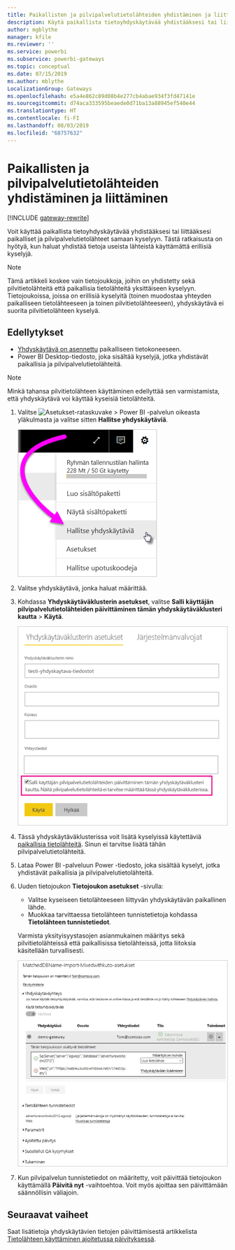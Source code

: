 ```yaml
---
title: Paikallisten ja pilvipalvelutietolähteiden yhdistäminen ja liittäminen
description: Käytä paikallista tietoyhdyskäytävää yhdistääksesi tai liittääksesi paikalliset ja pilvipalvelutietolähteet samaan kyselyyn.
author: mgblythe
manager: kfile
ms.reviewer: ''
ms.service: powerbi
ms.subservice: powerbi-gateways
ms.topic: conceptual
ms.date: 07/15/2019
ms.author: mblythe
LocalizationGroup: Gateways
ms.openlocfilehash: e5a4e862c89d08b4e277cb4abae934f3fd47141e
ms.sourcegitcommit: d74aca333595beaede0d71ba13a88945ef540e44
ms.translationtype: HT
ms.contentlocale: fi-FI
ms.lasthandoff: 08/03/2019
ms.locfileid: "68757632"
---
```

# <a name="merge-or-append-on-premises-and-cloud-data-sources"></a>Paikallisten ja pilvipalvelutietolähteiden yhdistäminen ja liittäminen

[!INCLUDE [gateway-rewrite](includes/gateway-rewrite.md)]

Voit käyttää paikallista tietoyhdyskäytävää yhdistääksesi tai liittääksesi paikalliset ja pilvipalvelutietolähteet samaan kyselyyn. Tästä ratkaisusta on hyötyä, kun haluat yhdistää tietoja useista lähteistä käyttämättä erillisiä kyselyjä.

>[!NOTE]
>Tämä artikkeli koskee vain tietojoukkoja, joihin on yhdistetty sekä pilvitietolähteitä että paikallisia tietolähteitä yksittäiseen kyselyyn. Tietojoukoissa, joissa on erillisiä kyselyitä (toinen muodostaa yhteyden paikalliseen tietolähteeseen ja toinen pilvitietolähteeseen), yhdyskäytävä ei suorita pilvitietolähteen kyselyä.

## <a name="prerequisites"></a>Edellytykset

- [Yhdyskäytävä on asennettu](/data-integration/gateway/service-gateway-install) paikalliseen tietokoneeseen.
- Power BI Desktop-tiedosto, joka sisältää kyselyjä, jotka yhdistävät paikallisia ja pilvipalvelutietolähteitä.

>[!NOTE]
>Minkä tahansa pilvitietolähteen käyttäminen edellyttää sen varmistamista, että yhdyskäytävä voi käyttää kyseisiä tietolähteitä.

1. Valitse ![Asetukset-rataskuvake](media/service-gateway-mashup-on-premises-cloud/icon-gear.png) >  Power BI -palvelun oikeasta yläkulmasta ja valitse sitten **Hallitse yhdyskäytäviä**.

    ![Hallitse yhdyskäytäviä](media/service-gateway-mashup-on-premises-cloud/manage-gateways.png)

2. Valitse yhdyskäytävä, jonka haluat määrittää.

3. Kohdassa **Yhdyskäytäväklusterin asetukset**, valitse **Salli käyttäjän pilvipalvelutietolähteiden päivittäminen tämän yhdyskäytäväklusteri kautta** > **Käytä**.

    ![Päivitä tämän yhdyskäytäväklusteri kautta](media/service-gateway-mashup-on-premises-cloud/refresh-gateway-cluster.png)

4. Tässä yhdyskäytäväklusterissa voit lisätä kyselyissä käytettäviä [paikallisia tietolähteitä](service-gateway-enterprise-manage-scheduled-refresh.md#add-a-data-source). Sinun ei tarvitse lisätä tähän pilvipalvelutietolähteitä.

5. Lataa Power BI -palveluun Power -tiedosto, joka sisältää kyselyt, jotka yhdistävät paikallisia ja pilvipalvelutietolähteitä.

6. Uuden tietojoukon **Tietojoukon asetukset** -sivulla:

   - Valitse kyseiseen tietolähteeseen liittyvän yhdyskäytävän paikallinen lähde.
   - Muokkaa tarvittaessa tietolähteen tunnistetietoja kohdassa **Tietolähteen tunnistetiedot**.

    Varmista yksityisyystasojen asianmukainen määritys sekä pilvitietolähteissä että paikallisissa tietolähteissä, jotta liitoksia käsitellään turvallisesti.

     ![Tietojoukon asetukset](media/service-gateway-mashup-on-premises-cloud/dataset-settings.png)

7. Kun pilvipalvelun tunnistetiedot on määritetty, voit päivittää tietojoukon käyttämällä **Päivitä nyt** -vaihtoehtoa. Voit myös ajoittaa sen päivittämään säännöllisin väliajoin.

## <a name="next-steps"></a>Seuraavat vaiheet

Saat lisätietoja yhdyskäytävien tietojen päivittämisestä artikkelista [Tietolähteen käyttäminen ajoitetussa päivityksessä](service-gateway-enterprise-manage-scheduled-refresh.md#use-the-data-source-for-scheduled-refresh).
